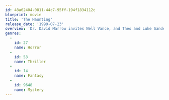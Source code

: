 ```yaml
---
id: 48a62404-0811-44c7-95ff-194f1834112c
blueprint: movie
title: 'The Haunting'
release_date: '1999-07-23'
overview: 'Dr. David Marrow invites Nell Vance, and Theo and Luke Sanderson to the eerie and isolated Hill House to be subjects for a sleep disorder study. The unfortunate guests discover that Marrow is far more interested in the sinister mansion itself – and they soon see the true nature of its horror.'
genres:
  -
    id: 27
    name: Horror
  -
    id: 53
    name: Thriller
  -
    id: 14
    name: Fantasy
  -
    id: 9648
    name: Mystery
---
```

